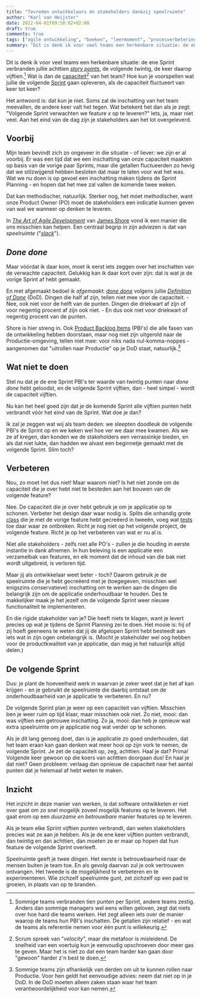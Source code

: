 ```yaml
---
title: "Tevreden ontwikkelaars én stakeholders dankzij speelruimte"
author: "Karl van Heijster"
date: 2022-04-01T09:50:02+02:00
draft: true
comments: true
tags: ["agile ontwikkeling", "boeken", "leermoment", "procesverbetering", "productiviteit", "professionaliteit", "scrum", "sprint planning", "stakeholders", "verantwoordelijkheid", "werkbalans"]
summary: "Dit is denk ik voor veel teams een herkenbare situatie: de ene Sprint verbranden jullie achttien *effort points*, de volgende twintig, de keer daarop vijftien. Wat is dan de capaciteit van het team? Hoe kun je voorspellen wat jullie de volgende Sprint gaan opleveren, als de capaciteit fluctueert van keer tot keer? Het antwoord is: dat kun je niet. Maar in *The Art of Agile Development* van James Shore vond ik hier een oplossing voor."
---
```


Dit is denk ik voor veel teams een herkenbare situatie: de ene Sprint verbranden jullie achttien [*story points*](https://www.scrum.org/resources/blog/why-do-we-use-story-points-estimating), de volgende twintig, de keer daarop vijftien.[^1] Wat is dan de [capaciteit](https://www.agile-academy.com/en/agile-dictionary/capacity/)[^2] van het team? Hoe kun je voorspellen wat jullie de volgende [Sprint](https://www.scrum.org/resources/what-is-a-sprint-in-scrum) gaan opleveren, als de capaciteit fluctueert van keer tot keer?


Het antwoord is: dat kun je niet. Soms zal de inschatting van het team meevallen, de andere keer valt het tegen. Wat betekent het dan als je zegt: "Volgende Sprint verwachten we feature *x* op te leveren?" Iets, ja, maar niet veel. Aan het eind van de dag zijn je stakeholders aan het lot overgeleverd.


## Voorbij


Mijn team bevindt zich zo ongeveer in die situatie - of liever: we zijn er al voorbij. Er was een tijd dat we een inschatting van onze capaciteit maakten op basis van de vorige paar Sprints, maar die getallen fluctueerden zo hevig dat we stilzwijgend hebben besloten dat maar te laten  voor wat het was. Wat we nu doen is op gevoel een inschatting maken tijdens de Sprint Planning - en hopen dat het mee zal vallen de komende twee weken.


Dat kan methodischer, natuurlijk. Sterker nog, het móet methodischer, want onze Product Owner (PO) moet de stakeholders een indicatie kunnen geven van wat we wanneer op denken te leveren.


In [*The Art of Agile Development*](https://www.oreilly.com/library/view/the-art-of/9780596527679/) van [James Shore](https://www.jamesshore.com/) vond ik een manier die ons misschien kan helpen. Een centraal begrip in zijn adviezen is dat van *speelruimte* ("[*slack*](https://www.solutionsiq.com/resource/blog-post/the-importance-of-slack-in-achieving-speed-and-quality/)"). 


## *Done done*


Maar vóórdat ik daar kom, moet ik eerst iets zeggen over het inschatten van de verwachte capaciteit. Gelukkig kan ik daar kort over zijn: dat is wat je de vorige Sprint af hebt gemaakt. 


En met afgemaakt bedoel ik *afgemaakt*: [*done done*](https://www.scrum.org/forum/scrum-forum/5930/done-vs-done-done) volgens jullie [*Definition of Done*](https://www.scrum.org/resources/blog/done-understanding-definition-done) (DoD). Dingen die half af zijn, tellen niet mee voor de capaciteit. - Nee, ook niet voor de helft van de punten. Dingen die driekwart af zijn of voor negentig procent af zijn ook niet. - En dus ook niet voor driekwart of negentig procent van de punten. 


Shore is hier streng in. Ook [Product Backlog Items](https://www.scrum.org/resources/what-is-a-product-backlog) (PBI's) die alle fasen van de ontwikkeling hebben doorstaan, maar nog niet zijn uitgerold naar de Productie-omgeving, tellen niet mee: voor niks nada nul-komma-noppes - aangenomen dat "uitrollen naar Productie" op je DoD staat, natuurlijk.[^3]


## Wat niet te doen


Stel nu dat je de ene Sprint PBI's ter waarde van twintig punten naar *done done* hebt geloodst, en de volgende Sprint vijftien, dan - heel simpel - wordt de capaciteit vijftien. 


Nu kan het heel goed zijn dat je de komende Sprint alle vijftien punten hebt verbrandt vóór het eind van de Sprint. Wat doe je dan? 


Ik zal je zeggen wat wij als team deden: we sleepten doodleuk de volgende PBI's de Sprint op en we keken wel hoe ver we daar mee kwamen. Als we ze af kregen, dan konden we de stakeholders een verrassinkje bieden, en als dat niet lukte, dan hadden we alvast een beginnetje gemaakt met de volgende Sprint. Slim toch?


## Verbeteren


Nou, zo moet het dus niet! Maar waarom niet? Is het niet zonde om de capaciteit die je over hebt niet te besteden aan het bouwen van de volgende feature?


Nee. De capaciteit die je over hebt gebruik je om je applicatie op te schonen. Verbeter het design daar waar nodig is. Splits die onhandig grote [class](https://docs.microsoft.com/en-us/dotnet/csharp/fundamentals/types/classes) die je met de vorige feature hebt gecreëerd in tweeën, voeg wat [tests](/tags/testen/) toe daar waar ze ontbreken. Richt je nog niet op het volgende project, de volgende feature. Richt je op het verbeteren van wat er nu al is.


Niet alle stakeholders - zelfs niet alle PO's - zullen je die houding in eerste instantie in dank afnemen. In hun beleving is een applicatie een verzamelbak van features, en elk moment dat de inhoud van die bak niet wordt uitgebreid, is verloren tijd.


Maar jij als ontwikkelaar weet beter - toch? Daarom gebruik je de speelruimte die je hebt gecreëerd met je (toegegeven, misschien wel enigszins conservatieve) inschatting om te werken aan de dingen die belangrijk zijn om de applicatie onderhoudbaar te houden. Des te makkelijker maak je het jezelf om de volgende Sprint weer nieuwe functionaliteit te implementeren.


En die rigide stakeholder van je? Die heeft niets te klagen, want je levert precies op wat je tijdens de Sprint Planning zei te doen. Het mooie is: hij of zij hoeft geeneens te weten dat jij de afgelopen Sprint hebt besteedt aan iets wat in zijn ogen onbelangrijk is. (Mocht je stakeholder wel oog hebben voor de productkwaliteit van je applicatie, dan mag je het natuurlijk altijd delen.)


## De volgende Sprint


Dus: je plant de hoeveelheid werk in waarvan je zeker weet dat je het af kan krijgen - en je gebruikt de speelruimte die daarbij ontstaat om de onderhoudbaarheid van je applicatie te verbeteren. En nu?


De volgende Sprint plan je weer op een capaciteit van vijftien. Misschien ben je weer ruim op tijd klaar, maar misschien ook niet. Zo niet, mooi: dan was vijftien een getrouwe inschatting. Zo ja, mooi: dan heb je opnieuw wat extra speelruimte om je applicatie nog wat verder op te schonen.


Als je dit lang genoeg doet, dan is je applicatie zo goed onderhouden, dat het team eraan kan gaan denken wat meer hooi op zijn vork te nemen, de volgende Sprint. Je zet de capaciteit op, zeg, achttien. Haal je dat? Prima! Volgende keer gewoon op die koers van achttien doorgaan dus! En haal je dat niet? Geen probleem: verlaag dan opnieuw de capaciteit naar het aantal punten dat je helemaal af hebt weten te maken.


## Inzicht


Het inzicht in deze manier van werken, is dat software ontwikkelen er niet over gaat om zo snel mogelijk zoveel mogelijk features op te leveren. Het gaat erom op een *duurzame en betrouwbare* manier features op te leveren.


Als je team elke Sprint vijftien punten verbrandt, dan weten stakeholders precies wat ze aan je hebben. Als je de ene keer vijftien punten verbrandt, dan twintig en dan achttien, dan moeten ze er maar op hopen dat hun feature de volgende Sprint overleeft.


Speelruimte geeft je twee dingen. Het eerste is betrouwbaarheid naar de mensen buiten je team toe. En als gevolg daarvan zul je ook vertrouwen ontvangen. Het tweede is de mogelijkheid te verbeteren en te experimenteren. Wie zichzelf speelruimte gunt, zet zichzelf op een pad te groeien, in plaats van op te branden.


[^1]: Sommige teams verbranden tien punten per Sprint, andere teams zestig. Anders dan sommige managers wel eens willen geloven, zegt dat niets over hoe hard die teams werken. Het zegt alleen iets over de manier waarop de teams hun PBI's inschatten. De getallen zijn relatief - en wat de teams als referentie nemen voor één punt is willekeurig.


[^2]: Scrum spreek van "*velocity*", maar die metafoor is misleidend. De snelheid van een voertuig kun je eenvoudig opschroeven door meer gas te geven. Maar het is niet zo dat een team harder kan gaan door "gewoon" harder z'n best te doen.


[^3]: Sommige teams zijn afhankelijk van derden om uit te kunnen rollen naar Productie. Voor hen geldt het eenvoudige advies: neem dat niet op in je DoD. In de DoD moeten alleen zaken staan waar het team verantwoordelijkheid voor kan nemen.
